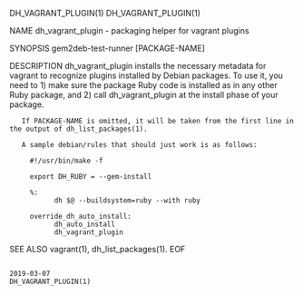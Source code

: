DH_VAGRANT_PLUGIN(1)                                                                                                                                                                     DH_VAGRANT_PLUGIN(1)

NAME
       dh_vagrant_plugin - packaging helper for vagrant plugins

SYNOPSIS
       gem2deb-test-runner [PACKAGE-NAME]

DESCRIPTION
       dh_vagrant_plugin installs the necessary metadata for vagrant to recognize plugins installed by Debian packages. To use it, you need to 1) make sure the package Ruby code is installed as in any
       other Ruby package, and 2) call dh_vagrant_plugin at the install phase of your package.

       If PACKAGE-NAME is omitted, it will be taken from the first line in the output of dh_list_packages(1).

       A sample debian/rules that should just work is as follows:

         #!/usr/bin/make -f

         export DH_RUBY = --gem-install

         %:
               dh $@ --buildsystem=ruby --with ruby

         override_dh_auto_install:
               dh_auto_install
               dh_vagrant_plugin

SEE ALSO
       vagrant(1), dh_list_packages(1).  EOF

                                                                                                  2019-03-07                                                                             DH_VAGRANT_PLUGIN(1)
